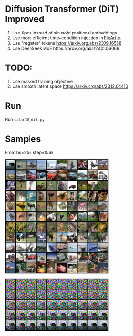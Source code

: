 # Diffusion Transformer (DiT) improved
1. Use Xpos instead of sinusoid positional embeddings
2. Use more efficient time+condition injection in [PixArt-α](https://github.com/PixArt-alpha/PixArt-alpha/tree/master)
3. Use "register" tokens https://arxiv.org/abs/2309.16588
4. Use DeepSeek MoE https://arxiv.org/abs/2401.06066
# TODO:
1. Use masked training objective
2. Use smooth latent space https://arxiv.org/abs/2312.04410
# Run
Run `cifar10_dit.py`
# Samples
From bs=256 step=156k

![a](samples/156000.png)

![a](samples/156000-proc.png)

